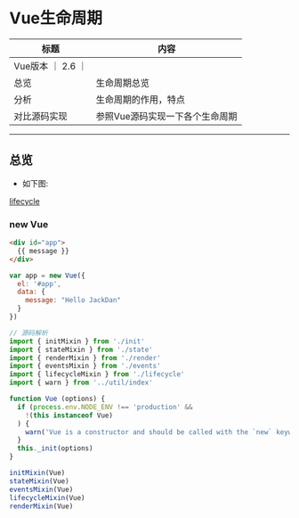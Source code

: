 # Vue生命周期

| 标题 | 内容 |
| --- | --- |
| Vue版本 ｜ 2.6 ｜
| 总览 | 生命周期总览 |
| 分析 | 生命周期的作用，特点 |
| 对比源码实现 | 参照Vue源码实现一下各个生命周期 |

------

## 总览

- 如下图:

[lifecycle](./images/lifecycle.png)


### new Vue

```html
<div id="app">
  {{ message }}
</div>
```

```javascript
var app = new Vue({
  el: '#app',
  data: {
    message: "Hello JackDan"
  }
})
```

```javascript
// 源码解析
import { initMixin } from './init'
import { stateMixin } from './state'
import { renderMixin } from './render'
import { eventsMixin } from './events'
import { lifecycleMixin } from './lifecycle'
import { warn } from '../util/index'

function Vue (options) {
  if (process.env.NODE_ENV !== 'production' &&
    !(this instanceof Vue)
  ) {
    warn('Vue is a constructor and should be called with the `new` keyword')
  }
  this._init(options)
}

initMixin(Vue)
stateMixin(Vue)
eventsMixin(Vue)
lifecycleMixin(Vue)
renderMixin(Vue)
```



